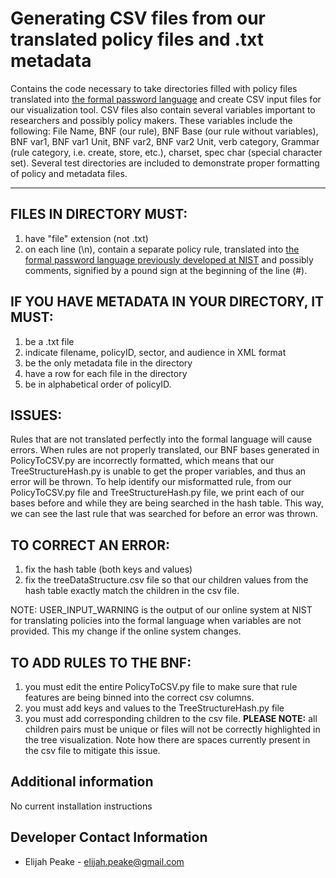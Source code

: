 # Generating CSV files from our translated policy files and .txt metadata

Contains the code necessary to take directories filled with policy files translated into [the formal password language](https://nvlpubs.nist.gov/nistpubs/ir/2013/NIST.IR.7970.pdf) and create CSV input files for our visualization tool.  CSV files also contain several variables important to researchers and possibly policy makers.  These variables include the following: File Name,	BNF (our rule),	BNF Base (our rule without variables),	BNF var1,	BNF var1 Unit,	BNF var2,	BNF var2 Unit,	verb category,	Grammar (rule category, i.e. create, store, etc.),	charset,	spec char (special character set).  Several test directories are included to demonstrate proper formatting of policy and metadata files.

---
## FILES IN DIRECTORY MUST:
1) have "file" extension (not .txt)
2) on each line (\n), contain a separate policy rule, translated into [the formal password language previously developed at NIST](https://nvlpubs.nist.gov/nistpubs/ir/2013/NIST.IR.7970.pdf) and possibly comments, signified by a pound sign at the beginning of the line (#).

## IF YOU HAVE METADATA IN YOUR DIRECTORY, IT MUST:
1) be a .txt file
2) indicate filename, policyID, sector, and audience in XML format
3) be the only metadata file in the directory
4) have a row for each file in the directory
5) be in alphabetical order of policyID.

## ISSUES:
Rules that are not translated perfectly into the formal language will cause
errors. When rules are not properly translated, our BNF bases generated in
PolicyToCSV.py are incorrectly formatted, which means that our TreeStructureHash.py
is unable to get the proper variables, and thus an error will be thrown.
To help identify our misformatted rule, from our PolicyToCSV.py file and TreeStructureHash.py file,
we print each of our bases before and while they are being searched in the hash table.
This way, we can see the last rule that was searched for before an error was thrown.

## TO CORRECT AN ERROR:
1) fix the hash table (both keys and values)
2) fix the treeDataStructure.csv file so that our children values from the hash
table exactly match the children in the csv file.

NOTE: USER_INPUT_WARNING is the output of our online system at NIST for
translating policies into the formal language when variables are not provided.
This my change if the online system changes.

## TO ADD RULES TO THE BNF:
1) you must edit the entire PolicyToCSV.py file to make sure that rule
features are being binned into the correct csv columns.
2) you must add keys and values to the TreeStructureHash.py file
3) you must add corresponding children to the csv file. **PLEASE NOTE:** all
children pairs must be unique or files will not be correctly highlighted in the
tree visualization. Note how there are spaces currently present in the csv file
to mitigate this issue.

## Additional information
No current installation instructions

## Developer Contact Information
 - Elijah Peake - <elijah.peake@gmail.com>
